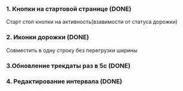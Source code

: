 ### 1. Кнопки на стартовой странице **(DONE**)

Старт стоп кнопки на активность(взавимости от статуса дорожки)

### 2. Иконки дорожки **(DONE)**

Совместить в одну строку без перегрузки ширины

### 3.Обновление трекдаты раз в 5с **(DONE)**

### 4. Редактирование интервала **(DONE)**

[//]: # '### 3. '
[//]: # '### 3. '
[//]: # '### 3. '
